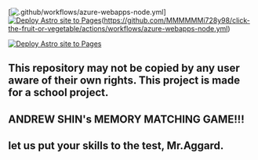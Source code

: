 [![.github/workflows/azure-webapps-node.yml](https://github.com/MMMMMMi728y98/click-the-fruit-or-vegetable/actions/workflows/azure-webapps-node.yml/badge.svg)][![Deploy Astro site to Pages](https://github.com/MMMMMMi728y98/click-the-fruit-or-vegetable/actions/workflows/astro.yml/badge.svg)](https://github.com/MMMMMMi728y98/click-the-fruit-or-vegetable/actions/workflows/astro.yml)(https://github.com/MMMMMMi728y98/click-the-fruit-or-vegetable/actions/workflows/azure-webapps-node.yml)

[![Deploy Astro site to Pages](https://github.com/MMMMMMi728y98/click-the-fruit-or-vegetable/actions/workflows/astro.yml/badge.svg)](https://github.com/MMMMMMi728y98/click-the-fruit-or-vegetable/actions/workflows/astro.yml)

## This repository may not be copied by any user aware of their own rights. This project is made for a school project.
## ANDREW SHIN's MEMORY MATCHING GAME!!!
## let us put your skills to the test, Mr.Aggard.

